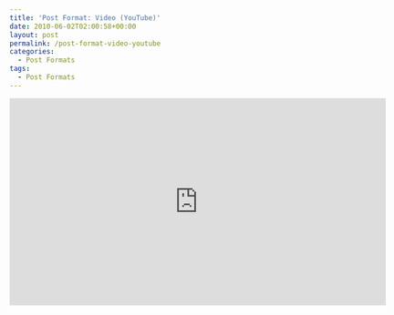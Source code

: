 ```yaml
---
title: 'Post Format: Video (YouTube)'
date: 2010-06-02T02:00:58+00:00
layout: post
permalink: /post-format-video-youtube
categories:
  - Post Formats
tags:
  - Post Formats
---
```

<iframe src="https://www.youtube-nocookie.com/embed/SQEQr7c0-dw" width="660" height="364" frameborder="0" allowfullscreen="allowfullscreen"></iframe>
